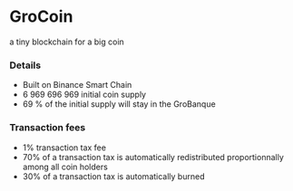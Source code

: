 # GroCoin
a tiny blockchain for a big coin



### Details
- Built on Binance Smart Chain
- 6 969 696 969 initial coin supply
- 69 % of the initial supply will stay in the GroBanque


### Transaction fees
- 1% transaction tax fee
- 70% of a transaction tax is automatically redistributed proportionnally among all coin holders
- 30% of a transaction tax is automatically burned
